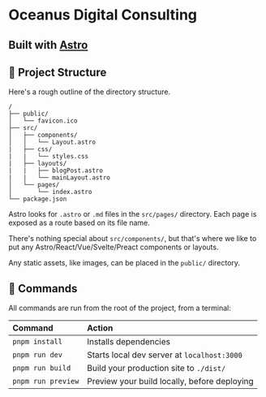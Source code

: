 # Oceanus Digital Consulting
## Built with [Astro](https://astro.build/)


## 🚀 Project Structure

Here's a rough outline of the directory structure.

```
/
├── public/
│   └── favicon.ico
├── src/
│   ├── components/
│   │   └── Layout.astro
|   ├── css/
|   |   └── styles.css
|   ├── layouts/
|   |   ├── blogPost.astro
|   |   └── mainLayout.astro
│   └── pages/
│       └── index.astro
└── package.json
```

Astro looks for `.astro` or `.md` files in the `src/pages/` directory. Each page is exposed as a route based on its file name.

There's nothing special about `src/components/`, but that's where we like to put any Astro/React/Vue/Svelte/Preact components or layouts.

Any static assets, like images, can be placed in the `public/` directory.

## 🧞 Commands

All commands are run from the root of the project, from a terminal:

| Command           | Action                                       |
| :---------------- | :------------------------------------------- |
| `pnpm install`     | Installs dependencies                        |
| `pnpm run dev`     | Starts local dev server at `localhost:3000`  |
| `pnpm run build`   | Build your production site to `./dist/`      |
| `pnpm run preview` | Preview your build locally, before deploying |